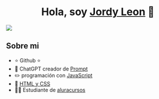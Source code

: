<div align="center">
<h1 align="center">Hola, soy <a href="">Jordy Leon</a> 👋</h1>
</div>

<img src="https://i.imgur.com/Tr2AzTa.png">


## Sobre mi

- ⭐ Github ⭐ 
- 🎥 ChatGPT creador de [Prompt](https://chatgpt.com/)
- ✏️ programación con [JavaScript](https://developer.mozilla.org/es/docs/Web/JavaScript)
- 📗 [HTML y CSS](https://es.khanacademy.org/computing/computer-programming/html-css#:~:text=HTML%20es%20el%20lenguaje%20de,%2C%20fuente%2C%20dise%C3%B1o%20y%20m%C3%A1s.)
- 🧑‍🏫 Estudiante de [aluracursos](https://www.aluracursos.com/)
<br>


<!--
**poseidonct27/poseidonct27** is a ✨ _special_ ✨ repository because its `README.md` (this file) appears on your GitHub profile.

Here are some ideas to get you started:

- 🔭 I’m currently working on ...
- 🌱 I’m currently learning ...
- 👯 I’m looking to collaborate on ...
- 🤔 I’m looking for help with ...
- 💬 Ask me about ...
- 📫 How to reach me: ...
- 😄 Pronouns: ...
- ⚡ Fun fact: ...
-->
